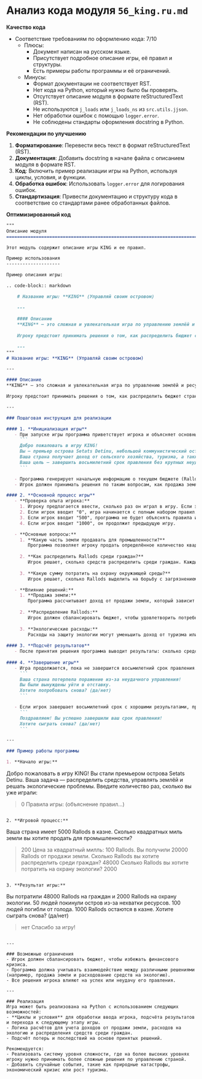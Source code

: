 # Анализ кода модуля `56_king.ru.md`

**Качество кода**

- Соответствие требованиям по оформлению кода: 7/10
    - Плюсы:
        - Документ написан на русском языке.
        - Присутствует подробное описание игры, её правил и структуры.
        - Есть примеры работы программы и её ограничений.
    - Минусы:
        - Формат документации не соответствует RST.
        - Нет кода на Python, который нужно было бы проверять.
        - Отсутствует описание модуля в формате reStructuredText (RST).
        - Не используются `j_loads` или `j_loads_ns` из `src.utils.jjson`.
        - Нет обработки ошибок с помощью `logger.error`.
        - Не соблюдены стандарты оформления docstring в Python.

**Рекомендации по улучшению**

1.  **Форматирование**: Перевести весь текст в формат reStructuredText (RST).
2.  **Документация**: Добавить docstring в начале файла с описанием модуля в формате RST.
3.  **Код**: Включить пример реализации игры на Python, используя циклы, условия, и функции.
4.  **Обработка ошибок**: Использовать `logger.error` для логирования ошибок.
5.  **Стандартизация**: Привести документацию и структуру кода в соответствие со стандартами ранее обработанных файлов.

**Оптимизированный код**

```markdown
"""
Описание модуля
=========================================================================================

Этот модуль содержит описание игры KING и ее правил.

Пример использования
--------------------

Пример описания игры:

.. code-block:: markdown

    # Название игры: **KING** (Управляй своим островом)
    
    ---
    
    #### Описание
    **KING** — это сложная и увлекательная игра по управлению землёй и ресурсами, в которой игрок становится премьером вымышленного острова, управляя его бюджетом, распределяя ресурсы и принимая решения, влияющие на благосостояние страны. Игра включает в себя управление сельским хозяйством, промышленностью, а также решением экологических проблем.
    
    Игроку предстоит принимать решения о том, как распределить бюджет страны, управлять сельским хозяйством и выручкой от туризма, а также решать вопросы, связанные с экологии, продажей земли для промышленности и обеспечением граждан нужными средствами для выживания.
    
    ---
"""
# Название игры: **KING** (Управляй своим островом)

---

#### Описание
**KING** — это сложная и увлекательная игра по управлению землёй и ресурсами, в которой игрок становится премьером вымышленного острова, управляя его бюджетом, распределяя ресурсы и принимая решения, влияющие на благосостояние страны. Игра включает в себя управление сельским хозяйством, промышленностью, а также решением экологических проблем.

Игроку предстоит принимать решения о том, как распределить бюджет страны, управлять сельским хозяйством и выручкой от туризма, а также решать вопросы, связанные с экологии, продажей земли для промышленности и обеспечением граждан нужными средствами для выживания.

---

### Пошаговая инструкция для реализации

#### 1. **Инициализация игры**
   - При запуске игры программа приветствует игрока и объясняет основные правила:
     ```
     Добро пожаловать в игру KING!
     Вы — премьер острова Setats Detinu, небольшой коммунистический остров с размерами 30 на 70 миль. Ваша задача — управлять бюджетом страны, распределять деньги среди граждан и принимать решения, влияющие на будущее острова.
     Ваша страна получает доход от сельского хозяйства, туризма, а также от продажи земли для промышленности.
     Ваша цель — завершить восьмилетний срок правления без крупных неудач.
     ```

   - Программа генерирует начальную информацию о текущем бюджете (Rallods) и площади земли.
   - Игрок должен принимать решения по таким вопросам, как продажа земли, распределение Rallods, контроль за экологической ситуацией и так далее.

#### 2. **Основной процесс игры**
   - **Проверка опыта игрока:**
     1. Игроку предлагается ввести, сколько раз он играл в игру. Если это первый запуск, программа объяснит правила игры.
     2. Если игрок вводит "0", игра начинается с полным набором правил.
     3. Если игрок вводит "500", программа не будет объяснять правила и начнёт сразу с игры.
     4. Если игрок вводит "1000", он продолжит предыдущую игру.

   - **Основные вопросы:**
     1. **Какую часть земли продавать для промышленности?**
        Программа позволяет игроку продать определённое количество квадратных миль земли для индустриального использования (в расчёте на Rallods). Цена земли может колебаться.
   
     2. **Как распределить Rallods среди граждан?**
        Игрок решает, сколько средств распределить среди граждан. Каждый гражданин нуждается в 100 Rallods в год для выживания.
   
     3. **Какую сумму потратить на охрану окружающей среды?**
        Игрок решает, сколько Rallods выделить на борьбу с загрязнением (например, на контроль загрязнения воздуха и воды).

   - **Влияние решений:**
     1. **Продажа земли:**
        Программа рассчитывает доход от продажи земли, который зависит от цены на землю в текущем году.
   
     2. **Распределение Rallods:**
        Игрок должен сбалансировать бюджет, чтобы удовлетворить потребности граждан, но при этом не допустить дефицита средств.
   
     3. **Экологические расходы:**
        Расходы на защиту экологии могут уменьшить доход от туризма или сельского хозяйства, но необходимы для поддержания жизни на острове.
   
#### 3. **Подсчёт результатов**
   - После принятия решения программа выводит результаты: сколько средств было потрачено, сколько людей погибло от нехватки пищи или загрязнения, сколько людей уехало с острова, а также сколько Rallods осталось в казне.
   
#### 4. **Завершение игры**
   - Игра продолжается, пока не завершится восьмилетний срок правления. Если на протяжении игры происходят крупные неудачи (например, массовая гибель людей или экологический коллапс), программа сообщает игроку:
     ```
     Ваша страна потерпела поражение из-за неудачного управления!
     Вы были вынуждены уйти в отставку.
     Хотите попробовать снова? (да/нет)
     ```

   - Если игрок завершает восьмилетний срок с хорошими результатами, программа поздравляет его:
     ```
     Поздравляем! Вы успешно завершили ваш срок правления!
     Хотите сыграть снова? (да/нет)
     ```

---

### Пример работы программы

1. **Начало игры:**
   ```
   Добро пожаловать в игру KING!
   Вы стали премьером острова Setats Detinu.
   Ваша задача — распределить средства, управлять землёй и решать экологические проблемы.
   Введите количество раз, сколько вы уже играли:
   > 0
   Правила игры: (объяснение правил...)
   ```

2. **Игровой процесс:**
   ```
   Ваша страна имеет 5000 Rallods в казне.
   Сколько квадратных миль земли вы хотите продать для промышленности?
   > 200
   Цена за квадратный милль: 100 Rallods.
   Вы получили 20000 Rallods от продажи земли.
   Сколько Rallods вы хотите распределить среди граждан?
   > 48000
   Сколько Rallods вы хотите потратить на охрану экологии?
   > 2000
   ```

3. **Результат игры:**
   ```
   Вы потратили 48000 Rallods на граждан и 2000 Rallods на охрану экологии.
   50 людей покинули остров из-за нехватки ресурсов.
   100 людей погибли от голода.
   1000 Rallods остаются в казне.
   Хотите сыграть снова? (да/нет)
   > нет
   Спасибо за игру!
   ```

---

### Возможные ограничения
- Игрок должен сбалансировать бюджет, чтобы избежать финансового кризиса.
- Программа должна учитывать взаимодействие между различными решениями (например, продажа земли и расходование средств на экологию).
- Все решения игрока влияют на успех или неудачу его правления.

---

### Реализация
Игра может быть реализована на Python с использованием следующих возможностей:
- **Циклы и условия** для обработки ввода игрока, подсчёта результатов и перехода к следующему этапу игры.
- Логика расчётов для учета доходов от продажи земли, расходов на экологию и распределения средств среди граждан.
- Подсчёт потерь и последствий на основе принятых решений.

Рекомендуется:
- Реализовать систему уровня сложности, где на более высоких уровнях игроку нужно принимать более сложные решения по управлению страной.
- Добавить случайные события, такие как природные катастрофы, экономический кризис или рост туризма.
```